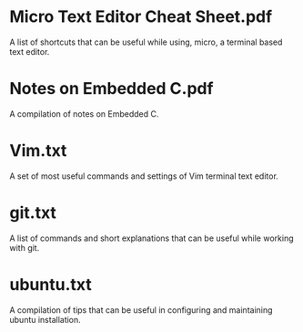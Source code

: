 # Micro Text Editor Cheat Sheet.pdf
A list of shortcuts that can be useful while using, micro, a terminal based text editor.

# Notes on Embedded C.pdf
A compilation of notes on Embedded C.

# Vim.txt
A set of most useful commands and settings of Vim terminal text editor.

# git.txt
A list of commands and short explanations that can be useful while working with git.

# ubuntu.txt
A compilation of tips that can be useful in configuring and maintaining ubuntu installation.
